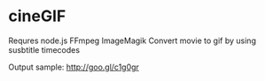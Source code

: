 # cineGIF

Requres node.js FFmpeg ImageMagik
Convert movie to gif by using susbtitle timecodes

Output sample:
http://goo.gl/c1g0gr

